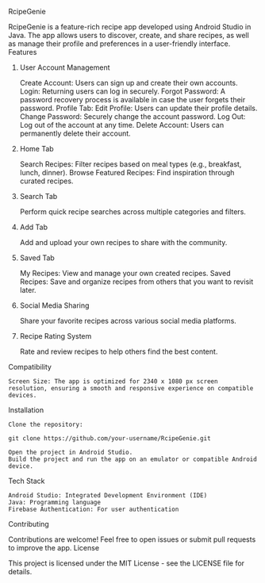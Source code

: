 RcipeGenie

RcipeGenie is a feature-rich recipe app developed using Android Studio in Java. The app allows users to discover, create, and share recipes, as well as manage their profile and preferences in a user-friendly interface.
Features
1. User Account Management

    Create Account: Users can sign up and create their own accounts.
    Login: Returning users can log in securely.
    Forgot Password: A password recovery process is available in case the user forgets their password.
    Profile Tab:
        Edit Profile: Users can update their profile details.
        Change Password: Securely change the account password.
        Log Out: Log out of the account at any time.
        Delete Account: Users can permanently delete their account.

2. Home Tab

    Search Recipes: Filter recipes based on meal types (e.g., breakfast, lunch, dinner).
    Browse Featured Recipes: Find inspiration through curated recipes.

3. Search Tab

    Perform quick recipe searches across multiple categories and filters.

4. Add Tab

    Add and upload your own recipes to share with the community.

5. Saved Tab

    My Recipes: View and manage your own created recipes.
    Saved Recipes: Save and organize recipes from others that you want to revisit later.

6. Social Media Sharing

    Share your favorite recipes across various social media platforms.

7. Recipe Rating System

    Rate and review recipes to help others find the best content.

Compatibility

    Screen Size: The app is optimized for 2340 x 1080 px screen resolution, ensuring a smooth and responsive experience on compatible devices.

Installation

    Clone the repository:

    git clone https://github.com/your-username/RcipeGenie.git

    Open the project in Android Studio.
    Build the project and run the app on an emulator or compatible Android device.

Tech Stack

    Android Studio: Integrated Development Environment (IDE)
    Java: Programming language
    Firebase Authentication: For user authentication

Contributing

Contributions are welcome! Feel free to open issues or submit pull requests to improve the app.
License

This project is licensed under the MIT License - see the LICENSE file for details.
